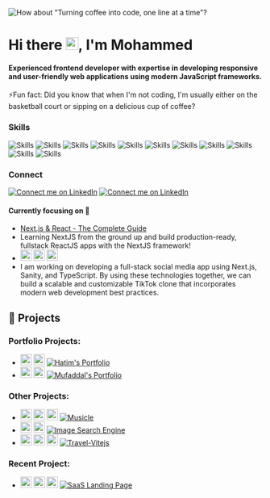 ![How about "Turning coffee into code, one line at a time"?](https://res.cloudinary.com/dis7zaqcb/image/upload/v1747581980/linkedin-banner_2_wqdp7u.png)
# Hi there <img src="https://media.giphy.com/media/hvRJCLFzcasrR4ia7z/giphy.gif" width="25px"/>, I'm Mohammed
<!-- [<img src='https://cdn.jsdelivr.net/npm/simple-icons@3.0.1/icons/gmail.svg' alt='linkedin' height='40'>](https://www.linkedin.com/in/https://www.linkedin.com/in/mohammed-segval-466069162//)   -->
#### Experienced frontend developer with expertise in developing responsive and user-friendly web applications using modern JavaScript frameworks.

⚡Fun fact: Did you know that when I'm not coding, I'm usually either on the basketball court or sipping on a delicious cup of coffee? 

### Skills
<!-- [![My Skills](https://skillicons.dev/icons?i=react,js,ts,html,css,redux,next)](https://skillicons.dev) -->

![Skills](https://img.shields.io/badge/-React-%2361DAFB?style=for-the-badge&logo=react&logoColor=black)
![Skills](https://img.shields.io/badge/-javascript-%23F7DF1E?style=for-the-badge&logo=javascript&logoColor=black)
![Skills](https://img.shields.io/badge/-typescript-%233178C6?style=for-the-badge&logo=typescript&logoColor=black)
![Skills](https://img.shields.io/badge/-redux-%23764ABC?style=for-the-badge&logo=redux&logoColor=black)
![Skills](https://img.shields.io/badge/-NEXT-%23000000?style=for-the-badge&logo=Next.js&logoColor=white)
![Skills](https://img.shields.io/badge/-HTML-%23E34F26?style=for-the-badge&logo=HTML5&logoColor=black)
![Skills](https://img.shields.io/badge/-CSS-%231572B6?style=for-the-badge&logo=CSS3&logoColor=black)
![Skills](https://img.shields.io/badge/-Bootstrap-%237952B3?style=for-the-badge&logo=bootstrap&logoColor=black)
![Skills](https://img.shields.io/badge/-Tailwind%20Css-%2306B6D4?style=for-the-badge&logo=tailwindcss&logoColor=black)
![Skills](https://img.shields.io/badge/-Material-%23007FFF?style=for-the-badge&logo=mui&logoColor=black)
![Skills](https://img.shields.io/badge/-Vite-%23646CFF?style=for-the-badge&logo=vite&logoColor=white)

### Connect
[![Connect me on LinkedIn](https://img.shields.io/badge/-LinkedIn-%230A66C2?style=for-the-badge&logo=linkedin&logoColor=white&logoWidth=40&logoHeight=100)](https://www.linkedin.com/in/mohammed-segval-466069162/)
[![Connect me on LinkedIn](https://img.shields.io/badge/-GMAIL-%23EA4335?style=for-the-badge&logo=gmail&logoColor=white&logoWidth=40&logoHeight=100)](mailto:mohammedsegval53@gmail.com)

 #### Currently focusing on 🔭
 - [Next.js & React - The Complete Guide](https://www.udemy.com/course/nextjs-react-the-complete-guide/)
 - Learning NextJS from the ground up and build production-ready, fullstack ReactJS apps with the NextJS framework!
 - <img height="22" width="22" src="https://cdn.simpleicons.org/nextdotjs/000000/white" /> <img height="22" width="22" src="https://cdn.simpleicons.org/tailwindcss/06B6D4/white" /> <img height="22" width="22" src="https://cdn.simpleicons.org/typescript/3178C6/white" />
 - I am working on developing a full-stack social media app using Next.js, Sanity, and TypeScript. By using these technologies together, we can build a scalable and customizable TikTok clone that incorporates modern web development best practices.


## 🚀 Projects

### Portfolio Projects:
- <img height="22" width="22" src="https://cdn.simpleicons.org/react/%2361DAFB" /> <img height="22" width="22" src="https://cdn.simpleicons.org/bootstrap/%237952B3" /> [![Hatim's Portfolio](https://img.shields.io/badge/Hatim's%20Portfolio-Click%20me!-lightgrey?style=flat-square)](https://hatim-namakwala.netlify.app/)
- <img height="22" width="22" src="https://cdn.simpleicons.org/nextdotjs/%23000000" /> <img height="22" width="22" src="https://cdn.simpleicons.org/tailwindcss/%2306B6D4" /> [![Mufaddal's Portfolio](https://img.shields.io/badge/Mufaddal's%20Portfolio-Click%20me!-lightgrey?style=flat-square)](https://mufaddal-materwala.vercel.app/)

### Other Projects:
- <img height="22" width="22" src="https://cdn.simpleicons.org/react/%2361DAFB" /> <img height="22" width="22" src="https://cdn.simpleicons.org/tailwindcss/%2306B6D4" /> <img height="22" width="22" src="https://cdn.simpleicons.org/redux/%23764ABC" /> [![Musicle](https://img.shields.io/badge/Musicle-Click%20me!-lightgrey?style=flat-square)](https://musicle-app.netlify.app/)
- <img height="22" width="22" src="https://cdn.simpleicons.org/react/%2361DAFB" /> <img height="22" width="22" src="https://cdn.simpleicons.org/css3/%231572B6" /> [![Image Search Engine](https://img.shields.io/badge/Image%20Search%20Engine-Click%20me!-lightgrey?style=flat-square)](https://image-search-engine-by-mh.netlify.app/)
- <img height="22" width="22" src="https://cdn.simpleicons.org/vite/%23646CFF" /> <img height="22" width="22" src="https://cdn.simpleicons.org/react/%2361DAFB" /> <img height="22" width="22" src="https://cdn.simpleicons.org/tailwindcss/%2306B6D4" /> [![Travel-Vitejs](https://img.shields.io/badge/Travel%20Website-Vite%20JS-lightgrey?style=flat-square)](https://travel-vitejs.vercel.app/)

### Recent Project:
- <img height="22" width="22" src="https://cdn.simpleicons.org/nextdotjs/%23000000" /> <img height="22" width="22" src="https://cdn.simpleicons.org/tailwindcss/%2306B6D4" /> <img height="22" width="22" src="https://cdn.simpleicons.org/typescript/%233178C6" /> [![SaaS Landing Page](https://img.shields.io/badge/SaaS%20Landing%20Page-Click%20me!-lightgrey?style=flat-square)](https://saas-landing-ui.vercel.app/)

<!-- ### Stats
![GitHub streak stats](https://streak-stats.demolab.com/?user=mhsegval) -->
